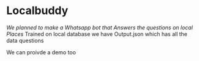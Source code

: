 # Localbuddy

*We planned to make a Whatsapp bot that Answers the questions on local Places*
Trained on  local database 
we have Output.json which has all the data questions 

We can proivde a demo too
